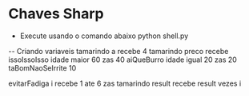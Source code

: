# Chaves Sharp

- Execute usando o comando abaixo
python shell.py


-- Criando variaveis 
tamarindo a recebe 4
tamarindo preco recebe issoIssoIsso idade maior 60 zas 40 aiQueBurro idade igual 20 zas 20 taBomNaoSeIrrite 10

evitarFadiga i recebe 1 ate 6 zas tamarindo result recebe result vezes i